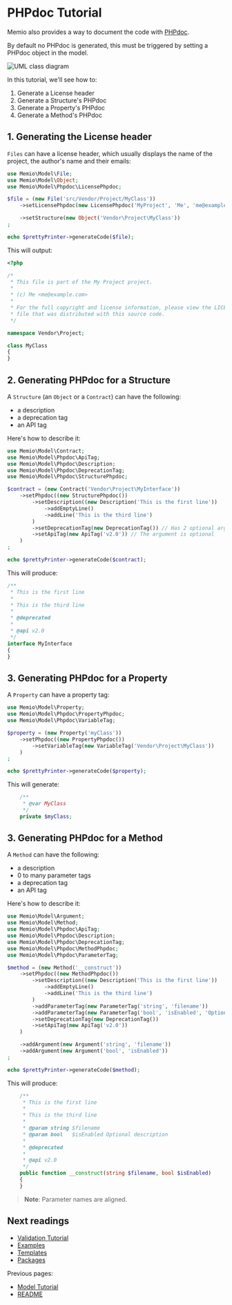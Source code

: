 # PHPdoc Tutorial

Memio also provides a way to document the code with [PHPdoc](http://www.phpdoc.org/).

By default no PHPdoc is generated, this must be triggered by setting a PHPdoc object in the model.

![UML class diagram](http://yuml.me/b8570257)

In this tutorial, we'll see how to:

1. Generate a License header
2. Generate a Structure's PHPdoc
3. Generate a Property's PHPdoc
4. Generate a Method's PHPdoc

## 1. Generating the License header

`Files` can have a license header, which usually displays the name of the project,
the author's name and their emails:

```php
use Memio\Model\File;
use Memio\Model\Object;
use Memio\Model\Phpdoc\LicensePhpdoc;

$file = (new File('src/Vendor/Project/MyClass'))
    ->setLicensePhpdoc(new LicensePhpdoc('MyProject', 'Me', 'me@example.com'))

    ->setStructure(new Object('Vendor\Project\MyClass'))
;

echo $prettyPrinter->generateCode($file);
```

This will output:

```php
<?php

/*
 * This file is part of the My Project project.
 *
 * (c) Me <me@example.com>
 *
 * For the full copyright and license information, please view the LICENSE
 * file that was distributed with this source code.
 */

namespace Vendor\Project;

class MyClass
{
}
```

## 2. Generating PHPdoc for a Structure

A `Structure` (an `Object` or a `Contract`) can have the following:

* a description
* a deprecation tag
* an API tag

Here's how to describe it:

```php
use Memio\Model\Contract;
use Memio\Model\Phpdoc\ApiTag;
use Memio\Model\Phpdoc\Description;
use Memio\Model\Phpdoc\DeprecationTag;
use Memio\Model\Phpdoc\StructurePhpdoc;

$contract = (new Contract('Vendor\Project\MyInterface'))
    ->setPhpdoc((new StructurePhpdoc())
        ->setDescription((new Description('This is the first line'))
            ->addEmptyLine()
            ->addLine('This is the third line')
        )
        ->setDeprecationTag(new DeprecationTag()) // Has 2 optional arguments: version, and description
        ->setApiTag(new ApiTag('v2.0')) // The argument is optional
    )
;

echo $prettyPrinter->generateCode($contract);
```

This will produce:

```php
/**
 * This is the first line
 *
 * This is the third line
 *
 * @deprecated
 *
 * @api v2.0
 */
interface MyInterface
{
}
```

## 3. Generating PHPdoc for a Property

A `Property` can have a property tag:

```php
use Memio\Model\Property;
use Memio\Model\Phpdoc\PropertyPhpdoc;
use Memio\Model\Phpdoc\VariableTag;

$property = (new Property('myClass'))
    ->setPhpdoc((new PropertyPhpdoc())
        ->setVariableTag(new VariableTag('Vendor\Project\MyClass'))
    )
;

echo $prettyPrinter->generateCode($property);
```

This will generate:

```php
    /**
     * @var MyClass
     */
    private $myClass;
```

## 3. Generating PHPdoc for a Method

A `Method` can have the following:

* a description
* 0 to many parameter tags
* a deprecation tag
* an API tag

Here's how to describe it:

```php
use Memio\Model\Argument;
use Memio\Model\Method;
use Memio\Model\Phpdoc\ApiTag;
use Memio\Model\Phpdoc\Description;
use Memio\Model\Phpdoc\DeprecationTag;
use Memio\Model\Phpdoc\MethodPhpdoc;
use Memio\Model\Phpdoc\ParameterTag;

$method = (new Method('__construct'))
    ->setPhpdoc((new MethodPhpdoc())
        ->setDescription((new Description('This is the first line'))
            ->addEmptyLine()
            ->addLine('This is the third line')
        )
        ->addParameterTag(new ParameterTag('string', 'filename'))
        ->addParameterTag(new ParameterTag('bool', 'isEnabled', 'Optional description'))
        ->setDeprecationTag(new DeprecationTag())
        ->setApiTag(new ApiTag('v2.0'))
    )

    ->addArgument(new Argument('string', 'filename'))
    ->addArgument(new Argument('bool', 'isEnabled'))
;

echo $prettyPrinter->generateCode($method);
```

This will produce:

```php
    /**
     * This is the first line
     *
     * This is the third line
     *
     * @param string $filename
     * @param bool   $isEnabled Optional description
     *
     * @deprecated
     *
     * @api v2.0
     */
    public function __construct(string $filename, bool $isEnabled)
    {
    }
```

> **Note**: Parameter names are aligned.

## Next readings

* [Validation Tutorial](03-validation-tutorial.md)
* [Examples](04-examples.md)
* [Templates](05-templates.md)
* [Packages](06-packages.md)

Previous pages:

* [Model Tutorial](01-model-tutorial.md)
* [README](../README.md)
